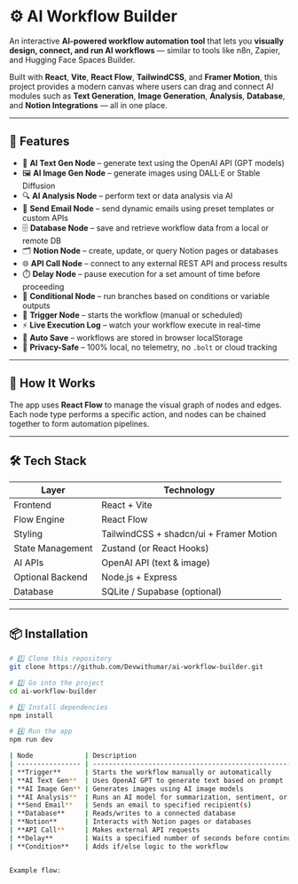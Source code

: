 # ⚙️ AI Workflow Builder

An interactive **AI-powered workflow automation tool** that lets you **visually design, connect, and run AI workflows** — similar to tools like n8n, Zapier, and Hugging Face Spaces Builder.

Built with **React**, **Vite**, **React Flow**, **TailwindCSS**, and **Framer Motion**, this project provides a modern canvas where users can drag and connect AI modules such as **Text Generation**, **Image Generation**, **Analysis**, **Database**, and **Notion Integrations** — all in one place.

---

## 🚀 Features

- 🧠 **AI Text Gen Node** – generate text using the OpenAI API (GPT models)
- 🖼️ **AI Image Gen Node** – generate images using DALL·E or Stable Diffusion
- 🔍 **AI Analysis Node** – perform text or data analysis via AI
- 📧 **Send Email Node** – send dynamic emails using preset templates or custom APIs
- 🗄️ **Database Node** – save and retrieve workflow data from a local or remote DB
- 🗂️ **Notion Node** – create, update, or query Notion pages or databases
- 🌐 **API Call Node** – connect to any external REST API and process results
- ⏱️ **Delay Node** – pause execution for a set amount of time before proceeding
- 🔁 **Conditional Node** – run branches based on conditions or variable outputs
- 🧩 **Trigger Node** – starts the workflow (manual or scheduled)
- ⚡ **Live Execution Log** – watch your workflow execute in real-time
- 💾 **Auto Save** – workflows are stored in browser localStorage
- 🧱 **Privacy-Safe** – 100% local, no telemetry, no `.bolt` or cloud tracking

---

## 🧠 How It Works

The app uses **React Flow** to manage the visual graph of nodes and edges.  
Each node type performs a specific action, and nodes can be chained together to form automation pipelines.



---

## 🛠️ Tech Stack

| Layer | Technology |
|-------|-------------|
| Frontend | React + Vite |
| Flow Engine | React Flow |
| Styling | TailwindCSS + shadcn/ui + Framer Motion |
| State Management | Zustand (or React Hooks) |
| AI APIs | OpenAI API (text & image) |
| Optional Backend | Node.js + Express |
| Database | SQLite / Supabase (optional) |

---

## 📦 Installation

```bash
# 1️⃣ Clone this repository
git clone https://github.com/Devwithumar/ai-workflow-builder.git

# 2️⃣ Go into the project
cd ai-workflow-builder

# 3️⃣ Install dependencies
npm install

# 4️⃣ Run the app
npm run dev

| Node             | Description                                                      |
| ---------------- | ---------------------------------------------------------------- |
| **Trigger**      | Starts the workflow manually or automatically                    |
| **AI Text Gen**  | Uses OpenAI GPT to generate text based on prompt                 |
| **AI Image Gen** | Generates images using AI image models                           |
| **AI Analysis**  | Runs an AI model for summarization, sentiment, or classification |
| **Send Email**   | Sends an email to specified recipient(s)                         |
| **Database**     | Reads/writes to a connected database                             |
| **Notion**       | Interacts with Notion pages or databases                         |
| **API Call**     | Makes external API requests                                      |
| **Delay**        | Waits a specified number of seconds before continuing            |
| **Condition**    | Adds if/else logic to the workflow                               |


Example flow:
